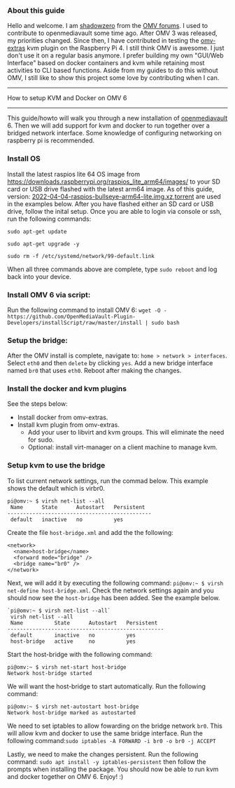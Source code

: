 ### About this guide
Hello and welcome. I am [shadowzero](https://forum.openmediavault.org/wsc/index.php?user/2842-shadowzero/) from the [OMV forums](https://forum.openmediavault.org/). I used to contribute to openmediavault some time ago. After OMV 3 was released, my priorities changed. Since then, I have contributed in testing the [omv-extras](https://wiki.omv-extras.org/) kvm plugin on the Raspberry Pi 4. I still think OMV is awesome. I just don't use it on a regular basis anymore. I prefer building my own "GUI/Web Interface" based on docker containers and kvm while retaining most activities to CLI based functions. Aside from my guides to do this without OMV, I still like to show this project some love by contributing when I can.
***
 How to setup KVM and Docker on OMV 6
***
This guide/howto will walk you through a new installation of [openmediavault](https://www.openmediavault.org/) 6. Then we will add support for kvm and docker to run together over a bridged network interface. Some knowledge of configuring networking on raspberry pi is recommended.

### Install OS
Install the latest raspios lite 64 OS image from https://downloads.raspberrypi.org/raspios_lite_arm64/images/ to your SD card or USB drive flashed with the latest arm64 image. As of this guide, version: [2022-04-04-raspios-bullseye-arm64-lite.img.xz](https://downloads.raspberrypi.org/raspios_lite_arm64/images/raspios_lite_arm64-2022-04-07/2022-04-04-raspios-bullseye-arm64-lite.img.xz),[torrent](https://downloads.raspberrypi.org/raspios_lite_arm64/images/raspios_lite_arm64-2022-04-07/2022-04-04-raspios-bullseye-arm64-lite.img.xz.torrent) are used in the examples below. After you have flashed either an SD card or USB drive, follow the inital setup. Once you are able to login via console or ssh, run the following commands:
```
sudo apt-get update

sudo apt-get upgrade -y

sudo rm -f /etc/systemd/network/99-default.link
```
When all three commands above are complete, type `sudo reboot` and log back into your device.

### Install OMV 6 via script:
Run the following command to install OMV 6:
`wget -O - https://github.com/OpenMediaVault-Plugin-Developers/installScript/raw/master/install | sudo bash`
### Setup the bridge:
After the OMV install is complete, navigate to: `home > network > interfaces`. Select `eth0` and then `delete` by clicking `yes`.
Add a new bridge interface named `br0` that uses `eth0`. Reboot after making the changes. 
### Install the docker and kvm plugins
See the steps below:
- Install docker from omv-extras.
- Install kvm plugin from omv-extras.
  - Add your user to libvirt and kvm groups. This will eliminate the need for sudo.
  - Optional: install virt-manager on a client machine to manage kvm.

### Setup kvm to use the bridge
To list current network settings, run the commad below. This example shows the default which is virbr0.
```
pi@omv:~ $ virsh net-list --all
 Name      State      Autostart   Persistent
----------------------------------------------
 default   inactive   no          yes
```
Create the file `host-bridge.xml` and add the the following:
```
<network>
  <name>host-bridge</name>
  <forward mode="bridge" />
  <bridge name="br0" />
</network>
```
Next, we will add it by executing the following command: `pi@omv:~ $ virsh net-define host-bridge.xml`.
Check the network settings again and you should now see the `host-bridge` has been added. See the example below.
```
`pi@omv:~ $ virsh net-list --all`
 virsh net-list --all
 Name          State      Autostart   Persistent
--------------------------------------------------
 default       inactive   no          yes
 host-bridge   active     no          yes
```
Start the host-bridge with the following command:
```
pi@omv:~ $ virsh net-start host-bridge
Network host-bridge started
```
We will want the host-bridge to start automatically. Run the following command:
```
pi@omv:~ $ virsh net-autostart host-bridge
Network host-bridge marked as autostarted
```
We need to set iptables to allow fowarding on the bridge network `br0`. This will allow kvm and docker to use the same bridge interface.
Run the following command:`sudo iptables -A FORWARD -i br0 -o br0 -j ACCEPT`

Lastly, we need to make the changes persistent. Run the following command:
`sudo apt install -y iptables-persistent` then follow the prompts when installing the package.
You should now be able to run kvm and docker together on OMV 6. Enjoy! :)
